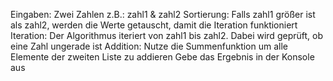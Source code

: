 Eingaben: Zwei Zahlen z.B.: zahl1 & zahl2
Sortierung: Falls zahl1 größer ist als zahl2, werden die Werte getauscht, damit die Iteration funktioniert
Iteration: Der Algorithmus iteriert von zahl1 bis zahl2. Dabei wird geprüft, ob eine Zahl ungerade ist 
Addition: Nutze die Summenfunktion um alle Elemente der zweiten Liste zu addieren
Gebe das Ergebnis in der Konsole aus